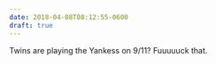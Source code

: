 ```yaml
---
date: 2018-04-08T08:12:55-0600
draft: true
---
```




Twins are playing the Yankess on 9/11? Fuuuuuck that.



